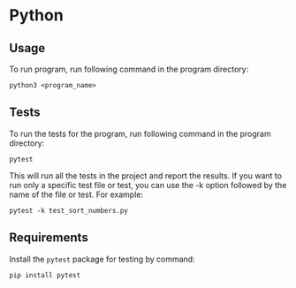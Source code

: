 # Python

## Usage

To run program, run following command in the program directory:

```
python3 <program_name>
```


## Tests

To run the tests for the program, run following command in the program directory:

```
pytest
```

This will run all the tests in the project and report the results. 
If you want to run only a specific test file or test, you can use the -k option followed by the name of the file or test. 
For example:

```
pytest -k test_sort_numbers.py
```


## Requirements

Install the `pytest` package for testing by command:

```
pip install pytest
```
